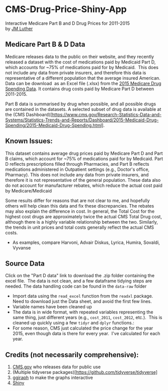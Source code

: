 # CMS-Drug-Price-Shiny-App

Interactive Medicare Part B and D Drug Prices for 2011-2015  
by [JM Luther](https://twitter.com/DrJMLuther)

## Medicare Part B & D Data  

Medicare releases data to the public on their website, and they recently released a dataset with the cost of medications paid by Medicaid Part D, which accounts for ~75% of medications paid for by Medicaid.  This does not include any data from private insurers, and therefore this data is representative of a different population that the average insured American. Data can be download  as an Excel file (.xlsx) from the [2015 Medicare Drug Spending Data](https://www.cms.gov/Research-Statistics-Data-and-Systems/Statistics-Trends-and-Reports/Information-on-Prescription-Drugs/2015MedicareData.html). It contains drug costs paid by Medicare Part D between 2011-2015. 

Part B data is summarised by drug when possible, and all possible drugs are contained in the datasets. A selected subset of drug data is available at the (CMS Dashboard)[https://www.cms.gov/Research-Statistics-Data-and-Systems/Statistics-Trends-and-Reports/Dashboard/2015-Medicaid-Drug-Spending/2015-Medicaid-Drug-Spending.html].

## Known Issues:  
This dataset contains average drug prices paid by Medicare Part D and Part B claims, which account for ~75% of medications paid for by Medicaid. Part D reflects prescriptions filled through Pharmacies, and Part B reflects medications administered in Outpatient settings (e.g., Doctor's office, Pharmacy). This does not include any data from private insurers, and therefore it is not representative of the general population. These data also do not account for manufacturer rebates, which reduce the actual cost paid by Medicare/Medicaid

Some results differ for reasons that are not clear to me, and hopefully others will help clean this data and fix these discrepancies. The rebates may also explain the difference in cost. In general, the Total Cost for the highest cost drugs are approximately twice the actual CMS Total Drug cost, although there is a highly variable relationship between the two. Similarly, the trends in unit prices and total costs generally reflect the actual CMS costs.  
  *  As examples, compare Harvoni, Advair Diskus, Lyrica, Humira, Sovaldi, Vyvanse  

## Source Data  
Click on the "Part D data" link to download the .zip folder containing the excel file.  The data is not clean, and a few dataframe tidying steps are needed.  The data handling code can be found in the `data-raw` folder  
  *  Import data using the `read_excel` function from the `readxl` package.  Need to download just the Data sheet, and avoid the first few lines.  
  *  Variable names have been cleaned up  
  *  The data is in wide format, with repeated variables representing the same thing, just different years (e.g., `cost_2011`, `cost_2012`, etc.).  This is cleaned up quickly using a few `tidyr` and `dplyr` functions.:  
  *  For some reason, CMS just calculated the price change for the year 2015, even though data is there for every year.  I've calculated for each year.  
  
## Credits (not necessarily comprehensive):  
  1.  [CMS.gov](https://www.cms.gov/Research-Statistics-Data-and-Systems/Statistics-Trends-and-Reports/Dashboard/2015-Medicaid-Drug-Spending/2015-Medicaid-Drug-Spending.html) who releases data for public use  
  2.  (Multiple tidyverse packages)[https://github.com/tidyverse/tidyverse]  
  3.  [ggiraph](https://twitter.com/davidgohel?lang=en) to make the graphs interactive  
  4.  [Shiny](http://shiny.rstudio.com/)  
